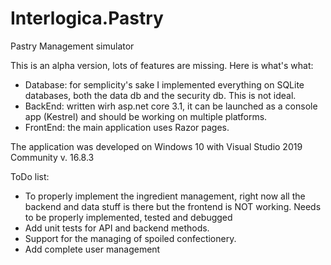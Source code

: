 # Interlogica.Pastry
Pastry Management simulator


This is an alpha version, lots of features are missing. Here is what's what:

- Database: for semplicity's sake I implemented everything on SQLite databases, both the data db and the security db. This is not ideal.
- BackEnd: written wirh asp.net core 3.1, it can be launched as a console app (Kestrel) and should be working on multiple platforms.
- FrontEnd: the main application uses Razor pages.

The application was developed on Windows 10 with Visual Studio 2019 Community v. 16.8.3

ToDo list:
- To properly implement the ingredient management, right now all the backend and data stuff is there but the frontend is NOT working. Needs to be properly implemented, tested and debugged
- Add unit tests for API and backend methods.
- Support for the managing of spoiled confectionery.
- Add complete user management

